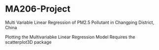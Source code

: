 # MA206-Project
Multi Variable Linear Regression of PM2.5 Pollutant in Changping District, China

Plotting the Multivariabke Linear Regression Model Requires the scatterplot3D package

